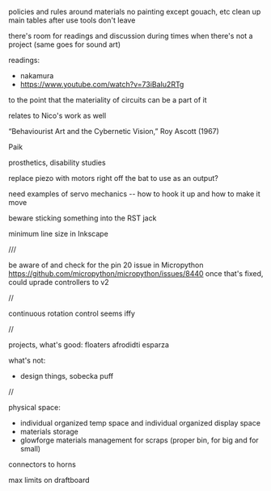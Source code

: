 policies and rules around materials
no painting except gouach, etc
clean up main tables after use
tools don't leave


there's room for readings and discussion during times when there's not a project (same goes for sound art)

readings:
- nakamura
- https://www.youtube.com/watch?v=73iBaIu2RTg

to the point that the materiality of circuits can be a part of it

relates to Nico's work as well

“Behaviourist Art and the Cybernetic Vision,” Roy Ascott (1967)

Paik

prosthetics, disability studies



replace piezo with motors right off the bat to use as an output?


need examples of servo mechanics -- how to hook it up and how to make it move

beware sticking something into the RST jack


minimum line size in Inkscape



///

be aware of and check for the pin 20 issue in Micropython
https://github.com/micropython/micropython/issues/8440
once that's fixed, could uprade controllers to v2


//


continuous rotation control seems iffy


//


projects, what's good:
floaters
afrodidti
esparza

what's not:
- design things, sobecka puff

//


physical space:
- individual organized temp space and individual organized display space
- materials storage
- glowforge materials management for scraps (proper bin, for big and for small)



connectors to horns

max limits on draftboard